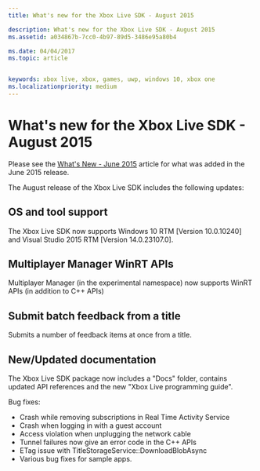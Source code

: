 ```yaml
---
title: What's new for the Xbox Live SDK - August 2015

description: What's new for the Xbox Live SDK - August 2015
ms.assetid: a034867b-7cc0-4b97-89d5-3486e95a80b4

ms.date: 04/04/2017
ms.topic: article


keywords: xbox live, xbox, games, uwp, windows 10, xbox one
ms.localizationpriority: medium
---
```


# What's new for the Xbox Live SDK - August 2015

Please see the [What's New - June 2015](1506-whats-new.md) article for what was added in the June 2015 release.

The August release of the Xbox Live SDK includes the following updates:

## OS and tool support
The Xbox Live SDK now supports Windows 10 RTM [Version 10.0.10240] and Visual Studio 2015 RTM [Version 14.0.23107.0].

## Multiplayer Manager WinRT APIs
Multiplayer Manager (in the experimental namespace) now supports WinRT APIs (in addition to C++ APIs)

## Submit batch feedback from a title
Submits a number of feedback items at once from a title.

## New/Updated documentation
The Xbox Live SDK package now includes a "Docs" folder, contains updated API references and the new "Xbox Live programming guide".

Bug fixes:

* Crash while removing subscriptions in Real Time Activity Service
* Crash when logging in with a guest account
* Access violation when unplugging the network cable
* Tunnel failures now give an error code in the C++ APIs
* ETag issue with TitleStorageService::DownloadBlobAsync
* Various bug fixes for sample apps.
